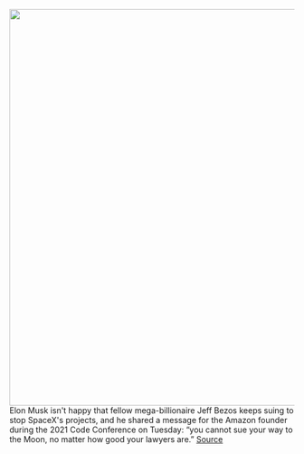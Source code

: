 <img src='https://cdn.vox-cdn.com/thumbor/4xUj76rGDb7DM41kl90mkG7Zcfs=/0x0:2052x1320/1200x800/filters:focal(862x496:1190x824)/cdn.vox-cdn.com/uploads/chorus_image/image/69923006/FAZxtkCVgAEXlov.0.jpg' width='700px' /><br/>
Elon Musk isn't happy that fellow mega-billionaire Jeff Bezos keeps suing to stop SpaceX's projects, and he shared a message for the Amazon founder during the 2021 Code Conference on Tuesday: “you cannot sue your way to the Moon, no matter how good your lawyers are.”
<a href='https://www.theverge.com/2021/9/28/22699254/musk-bezos-spacex-blue-origin-code-confernce-2021'> Source <a/>